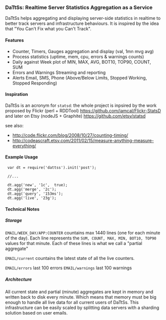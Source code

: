 ### DaTtSs: Realtime Server Statistics Aggregation as a Service

DaTtSs helps aggregating and displaying server-side statistics in realtime to better track
servers and infrastructure behaviours. It is inspired by the idea that 
"You Can't Fix what you Can't Track".

#### Features

- Counter, Timers, Gauges aggregation and display (val, 1mn mvg avg)
- Process statistics (uptime, mem, cpu, errors & warnings counts)
- Daily against Week plot of MIN, MAX, AVG, BOT10, TOP90, COUNT, SUM
- Errors and Warnings Streaming and reporting
- Alerts Email, SMS, Phone (Above/Below Limits, Stopped Working, Stopped Responding) 

#### Inspiration

DaTtSs is an acronym for `statsd`: the whole project is inpsired by the work proposed by 
Flickr (perl + RDDTool) https://github.com/iamcal/Flickr-StatsD and later on Etsy (nodeJS + Graphite) 
https://github.com/etsy/statsd 

see also: 
- http://code.flickr.com/blog/2008/10/27/counting-timing/
- http://codeascraft.etsy.com/2011/02/15/measure-anything-measure-everything/

#### Example Usage

```
 var dt = require('dattss').init('post');

 //...

 dt.agg('new', '1c',  true);
 dt.agg('merge', '2c');
 dt.agg('query', '153ms');
 dt.agg('live', '23g');
```

#### Technical Notes

##### Storage

`EMAIL/WEEK_DAY/APP:COUNTER` countains max 1440 lines (one for each minute of the day).
Each line represents the `SUM, COUNT, MAX, MIN, BOT10, TOP90` values for that minute. Each
of these lines is what we call a "partial aggregate"

`EMAIL/current` countains the latest state of all the live counters. 

`EMAIL/errors` last 100 errors
`EMAIL/warnings` last 100 warnings

##### Architecture

All current state and partial (minute) aggregates are kept in memory and written back to disk
every minute. Which means that memory must be big enough to handle all live data for all current
users of DaTtSs. This infrastructure can be easily scaled by splitting data servers with a
sharding solution based on user emails. 

